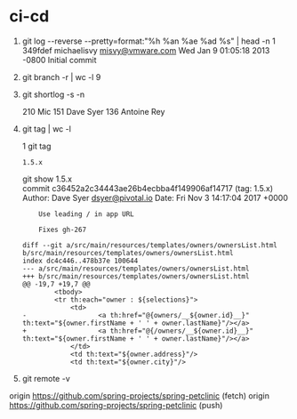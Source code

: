 # ci-cd
1. git log --reverse --pretty=format:"%h %an %ae %ad %s" | head -n 1
349fdef michaelisvy misvy@vmware.com Wed Jan 9 01:05:18 2013 -0800 Initial commit
2. git branch -r | wc -l
9
3. git shortlog -s -n

   210  Mic
   151  Dave Syer
   136  Antoine Rey
4.  git tag | wc -l   

       1
    git tag

        1.5.x
    git show 1.5.x     
        commit c36452a2c34443ae26b4ecbba4f149906af14717 (tag: 1.5.x)
        Author: Dave Syer <dsyer@pivotal.io>
        Date:   Fri Nov 3 14:17:04 2017 +0000

            Use leading / in app URL
            
            Fixes gh-267

        diff --git a/src/main/resources/templates/owners/ownersList.html b/src/main/resources/templates/owners/ownersList.html
        index dc4c446..478b37e 100644
        --- a/src/main/resources/templates/owners/ownersList.html
        +++ b/src/main/resources/templates/owners/ownersList.html
        @@ -19,7 +19,7 @@
                <tbody>
                <tr th:each="owner : ${selections}">
                    <td>
        -                  <a th:href="@{owners/__${owner.id}__}" th:text="${owner.firstName + ' ' + owner.lastName}"/></a>
        +                  <a th:href="@{/owners/__${owner.id}__}" th:text="${owner.firstName + ' ' + owner.lastName}"/></a>
                    </td>
                    <td th:text="${owner.address}"/>
                    <td th:text="${owner.city}"/>
5. git remote -v

origin	https://github.com/spring-projects/spring-petclinic (fetch)
origin	https://github.com/spring-projects/spring-petclinic (push)